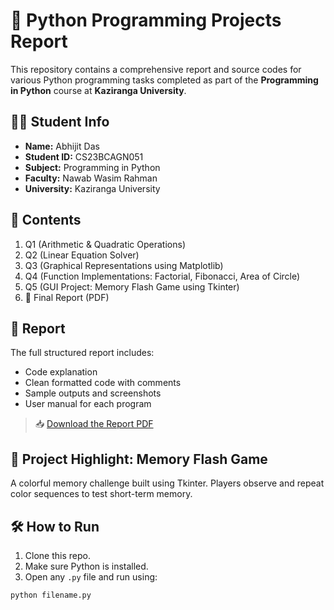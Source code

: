 # 🐍 Python Programming Projects Report

This repository contains a comprehensive report and source codes for various Python programming tasks completed as part of the **Programming in Python** course at **Kaziranga University**.

## 👨‍🎓 Student Info
- **Name:** Abhijit Das
- **Student ID:** CS23BCAGN051 
- **Subject:** Programming in Python  
- **Faculty:** Nawab Wasim Rahman  
- **University:** Kaziranga University

## 📂 Contents
1. Q1 (Arithmetic & Quadratic Operations)
2. Q2 (Linear Equation Solver)
3. Q3 (Graphical Representations using Matplotlib)
4. Q4 (Function Implementations: Factorial, Fibonacci, Area of Circle)
5. Q5 (GUI Project: Memory Flash Game using Tkinter)
6. 📄 Final Report (PDF)

## 🧾 Report
The full structured report includes:
- Code explanation
- Clean formatted code with comments
- Sample outputs and screenshots
- User manual for each program

> 📥 [Download the Report PDF](./Python_Programming_Report_Sivam_Shorahiya_CS23BCAGN033.pdf)

## 🧠 Project Highlight: Memory Flash Game
A colorful memory challenge built using Tkinter. Players observe and repeat color sequences to test short-term memory.

## 🛠️ How to Run
1. Clone this repo.
2. Make sure Python is installed.
3. Open any `.py` file and run using:

```bash
python filename.py
